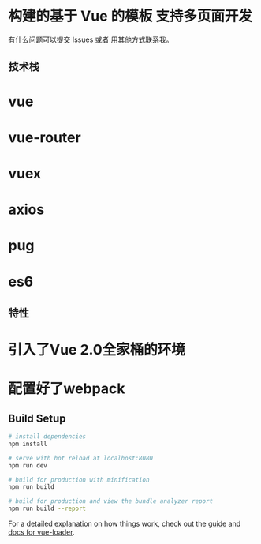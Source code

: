 # 构建的基于 Vue 的模板  支持多页面开发
  有什么问题可以提交 Issues 或者 用其他方式联系我。

## 技术栈
   # vue
   # vue-router
   # vuex
   # axios
   # pug
   # es6

## 特性
   # 引入了Vue 2.0全家桶的环境
   # 配置好了webpack

## Build Setup

``` bash
# install dependencies
npm install

# serve with hot reload at localhost:8080
npm run dev

# build for production with minification
npm run build

# build for production and view the bundle analyzer report
npm run build --report
```

For a detailed explanation on how things work, check out the [guide](http://vuejs-templates.github.io/webpack/) and [docs for vue-loader](http://vuejs.github.io/vue-loader).

